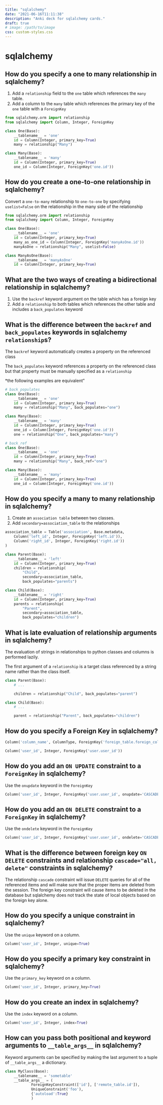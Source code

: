 ```yaml
---
title: "sqlalchemy"
date: "2021-06-16T11:11:38"
description: "Anki deck for sqlalchemy cards."
draft: true
# image: /path/to/image
css: custom-styles.css
---
```


# sqlalchemy


## How do you specify a one to many relationship in sqlalchemy?

1. Add a `relationship` field to the `one` table which references the `many` table.
2. Add a column to the `many` table which references the primary key of the `one` table with a `ForeignKey`

```python
from sqlalchemy.orm import relationship
from sqlalchemy import Column, Integer, ForeignKey

class One(Base):
    __tablename__ = 'one'
    id = Column(Integer, primary_key=True)
    many = relationship("Many")

class Many(Base):
    __tablename__ = 'many'
    id = Column(Integer, primary_key=True)
    one_id = Column(Integer, ForeignKey('one.id'))
```

## How do you create a one-to-one relationship in sqlalchemy?

Convert a `one-to-many` relationship to `one-to-one` by specifying `uselist=False` on the relationship in the many side of the relationship

```python
from sqlalchemy.orm import relationship
from sqlalchemy import Column, Integer, ForeignKey

class One(Base):
    __tablename__ = 'one'
    id = Column(Integer, primary_key=True)
    many_as_one_id = Column(Integer, ForeignKey('manyAsOne.id'))
    manyAsOne = relationship("Many", uselist=False)

class ManyAsOne(Base):
    __tablename__ = 'manyAsOne'
    id = Column(Integer, primary_key=True)
```

## What are the two ways of creating a bidirectional relationship in sqlalchemy?

1. Use the `backref` keyword argument on the table which has a foreign key
2. Add a `relationship` to both tables which references the other table and includes a `back_populates` keyword

## What is the difference between the `backref` and `back_populates` keywords in sqlalchemy `relationship`s?

The `backref` keyword automatically creates a property on the referenced class

The `back_populates` keyword references a property on the referenced class but that property must be manually specified as a `relationship`

*the following examples are equivalent"

```python
# back_populates
class One(Base):
    __tablename__ = 'one'
    id = Column(Integer, primary_key=True)
    many = relationship("Many", back_populates="one")

class Many(Base):
    __tablename__ = 'many'
    id = Column(Integer, primary_key=True)
    one_id = Column(Integer, ForeignKey('one.id'))
    one = relationship("One", back_populates="many")
```

```python
# back_ref
class One(Base):
    __tablename__ = 'one'
    id = Column(Integer, primary_key=True)
    many = relationship("Many", back_ref="one")

class Many(Base):
    __tablename__ = 'many'
    id = Column(Integer, primary_key=True)
    one_id = Column(Integer, ForeignKey('one.id'))
```

## How do you specify a many to many relationship in sqlalchemy?

1. Create an `association table` between two classes.
2. Add `secondary=association_table` to the relationships

```python
association_table = Table('association', Base.metadata,
    Column('left_id', Integer, ForeignKey('left.id')),
    Column('right_id', Integer, ForeignKey('right.id'))
)

class Parent(Base):
    __tablename__ = 'left'
    id = Column(Integer, primary_key=True)
    children = relationship(
        "Child",
        secondary=association_table,
        back_populates="parents")

class Child(Base):
    __tablename__ = 'right'
    id = Column(Integer, primary_key=True)
    parents = relationship(
        "Parent",
        secondary=association_table,
        back_populates="children")
```

## What is late evaluation of relationship arguments in sqlalchemy?

The evaluation of strings in relationships to python classes and columns is performed lazily.

The first argument of a `relationship` is a target class referenced by a string name rather than the class itself.

```python
class Parent(Base):
    # ...

    children = relationship("Child", back_populates="parent")

class Child(Base):
    # ...

    parent = relationship("Parent", back_populates="children")
```

## How do you specify a Foreign Key in sqlalchemy?

```python
Column('column_name', ColumnType, ForeignKey('foreign_table.foreign_column'))
```

```python
Column('user_id', Integer, ForeignKey('user.user_id'))
```

## How do you add an `ON UPDATE` constraint to a `ForeignKey` in sqlalchemy?

Use the `onupdate` keyword in the `ForeignKey`

```python
Column('user_id', Integer, ForeignKey('user.user_id', onupdate='CASCADE'))
```

## How do you add an `ON DELETE` constraint to a `ForeignKey` in sqlalchemy?

Use the `ondelete` keyword in the `ForeignKey`

```python
Column('user_id', Integer, ForeignKey('user.user_id', ondelete='CASCADE'))
```

## What is the difference between foreign key `ON DELETE` constraints and relationship `cascade="all, delete"` constraints in sqlalchemy?

The relationship `cascade` constraint will issue `DELETE` queries for all of the referenced items and will make sure that the proper items are deleted from the session. The foreign key constraint will cause items to be deleted in the database but sqlalchemy does not track the state of local objects based on the foreign key alone.

## How do you specify a unique constraint in sqlalchemy?

Use the `unique` keyword on a column.

```python
Column('user_id', Integer, unique=True)
```

## How do you specify a primary key constraint in sqlalchemy?

Use the `primary_key` keyword on a column.

```python
Column('user_id', Integer, primary_key=True)
```

## How do you create an index in sqlalchemy?

Use the `index` keyword on a column.

```python
Column('user_id', Integer, index=True)
```

## How can you pass both positional and keyword arguments to `__table_args__` in sqlalchemy?

Keyword arguments can be specified by making the last argument to a tuple of `__table_args__` a dictionary.


```python
class MyClass(Base):
    __tablename__ = 'sometable'
    __table_args__ = (
            ForeignKeyConstraint(['id'], ['remote_table.id']),
            UniqueConstraint('foo'),
            {'autoload':True}
            )
```
